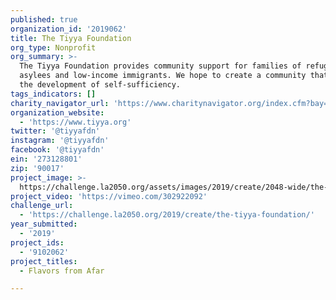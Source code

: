 ```yaml
---
published: true
organization_id: '2019062'
title: The Tiyya Foundation
org_type: Nonprofit
org_summary: >-
  The Tiyya Foundation provides community support for families of refugees,
  asylees and low-income immigrants. We hope to create a community that fosters
  the development of self-sufficiency.
tags_indicators: []
charity_navigator_url: 'https://www.charitynavigator.org/index.cfm?bay=search.profile&ein=273128801'
organization_website:
  - 'https://www.tiyya.org'
twitter: '@tiyyafdn'
instagram: '@tiyyafdn'
facebook: '@tiyyafdn'
ein: '273128801'
zip: '90017'
project_image: >-
  https://challenge.la2050.org/assets/images/2019/create/2048-wide/the-tiyya-foundation.jpg
project_video: 'https://vimeo.com/302922092'
challenge_url:
  - 'https://challenge.la2050.org/2019/create/the-tiyya-foundation/'
year_submitted:
  - '2019'
project_ids:
  - '9102062'
project_titles:
  - Flavors from Afar

---
```


